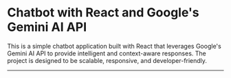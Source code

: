 # Chatbot with React and Google's Gemini AI API

This is a simple chatbot application built with React that leverages Google's Gemini AI API to provide intelligent and context-aware responses. The project is designed to be scalable, responsive, and developer-friendly.

---